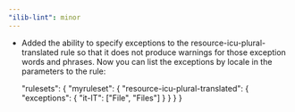 ```yaml
---
"ilib-lint": minor
---
```


- Added the ability to specify exceptions to the
  resource-icu-plural-translated rule so that it does not produce
  warnings for those exception words and phrases. Now you can list
  the exceptions by locale in the parameters to the rule:

  "rulesets": {
  "myruleset": {
  "resource-icu-plural-translated": {
  "exceptions": {
  "it-IT": ["File", "Files"]
  }
  }
  }
  }
